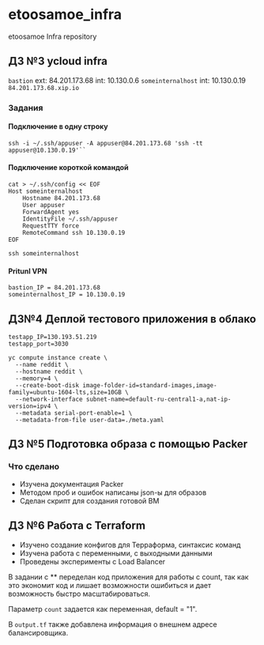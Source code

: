 # etoosamoe_infra
etoosamoe Infra repository

## ДЗ №3 ycloud infra

``bastion`` ext: 84.201.173.68 int: 10.130.0.6
``someinternalhost`` int: 10.130.0.19
``84.201.173.68.xip.io``

### Задания

#### Подключение в одну строку

```
ssh -i ~/.ssh/appuser -A appuser@84.201.173.68 'ssh -tt appuser@10.130.0.19'``
```

#### Подключение короткой командой

```
cat > ~/.ssh/config << EOF
Host someinternalhost
    Hostname 84.201.173.68
    User appuser
    ForwardAgent yes
    IdentityFile ~/.ssh/appuser
    RequestTTY force
    RemoteCommand ssh 10.130.0.19
EOF

ssh someinternalhost
```

#### Pritunl VPN

```
bastion_IP = 84.201.173.68
someinternalhost_IP = 10.130.0.19
```

## ДЗ№4 Деплой тестового приложения в облако

```
testapp_IP=130.193.51.219
testapp_port=3030
```

```
yc compute instance create \
  --name reddit \
  --hostname reddit \
  --memory=4 \
  --create-boot-disk image-folder-id=standard-images,image-family=ubuntu-1604-lts,size=10GB \
  --network-interface subnet-name=default-ru-central1-a,nat-ip-version=ipv4 \
  --metadata serial-port-enable=1 \
  --metadata-from-file user-data=./meta.yaml

```

## ДЗ №5 Подготовка образа с помощью Packer

### Что сделано
 - Изучена документация Packer
 - Методом проб и ошибок написаны json-ы для образов
 - Сделан скрипт для создания готовой ВМ


## ДЗ №6 Работа с Terraform

 - Изучено создание конфигов для Терраформа, синтаксис команд
 - Изучена работа с переменными, с выходными данными
 - Проведены эксперименты с Load Balancer

 В задании с ** переделан код приложения для работы с count, так как это экономит код и лишает возможности ошибиться и дает возможность быстро масштабироваться.

 Параметр ``count`` задается как переменная, default = "1".

 В ``output.tf`` также добавлена информация о внешнем адресе балансировщика.
